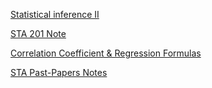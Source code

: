[Statistical inference II](STA%20201/Statistical%20inference%20II.md)

[STA 201 Note](STA%20201/Documents/STA%20201%20Note.pdf)

[Correlation Coefficient & Regression Formulas](STA%20201/Correlation%20Coefficient%20&%20Regression%20Formulas.md)

[STA Past-Papers Notes](STA%20201/STA%20Past-Papers%20Notes.md)


